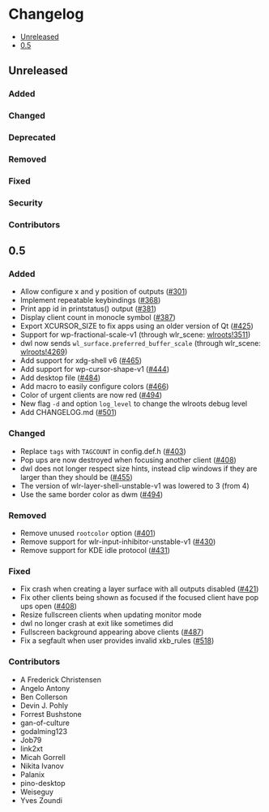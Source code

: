 # Changelog

* [Unreleased](#unreleased)
* [0.5](#0.5)


## Unreleased
### Added
### Changed
### Deprecated
### Removed
### Fixed
### Security
### Contributors


## 0.5

### Added

* Allow configure x and y position of outputs ([#301][301])
* Implement repeatable keybindings ([#368][368])
* Print app id in printstatus() output ([#381][381])
* Display client count in monocle symbol ([#387][387])
* Export XCURSOR_SIZE to fix apps using an older version of Qt ([#425][425])
* Support for wp-fractional-scale-v1 (through wlr_scene: [wlroots!3511][wlroots!3511])
* dwl now sends `wl_surface.preferred_buffer_scale` (through wlr_scene: [wlroots!4269][wlroots!4269])
* Add support for xdg-shell v6 ([#465][465])
* Add support for wp-cursor-shape-v1 ([#444][444])
* Add desktop file ([#484][484])
* Add macro to easily configure colors ([#466][466])
* Color of urgent clients are now red ([#494][494])
* New flag `-d` and option `log_level` to change the wlroots debug level
* Add CHANGELOG.md ([#501][501])

[301]: https://github.com/djpohly/dwl/pull/301
[368]: https://github.com/djpohly/dwl/pull/368
[381]: https://github.com/djpohly/dwl/pull/381
[387]: https://github.com/djpohly/dwl/issues/387
[425]: https://github.com/djpohly/dwl/pull/425
[wlroots!4269]: https://gitlab.freedesktop.org/wlroots/wlroots/-/merge_requests/4269
[wlroots!3511]: https://gitlab.freedesktop.org/wlroots/wlroots/-/merge_requests/3511
[465]: https://github.com/djpohly/dwl/pull/465
[444]: https://github.com/djpohly/dwl/pull/444
[484]: https://github.com/djpohly/dwl/pull/484
[466]: https://github.com/djpohly/dwl/issues/466
[494]: https://github.com/djpohly/dwl/pull/494
[501]: https://github.com/djpohly/dwl/pull/501


### Changed

* Replace `tags` with `TAGCOUNT` in config.def.h ([#403][403])
* Pop ups are now destroyed when focusing another client ([#408][408])
* dwl does not longer respect size hints, instead clip windows if they are
  larger than they should be ([#455][455])
* The version of wlr-layer-shell-unstable-v1 was lowered to 3 (from 4)
* Use the same border color as dwm ([#494][494])

[403]: https://github.com/djpohly/dwl/pull/403
[408]: https://github.com/djpohly/dwl/pull/409
[455]: https://github.com/djpohly/dwl/pull/455
[494]: https://github.com/djpohly/dwl/pull/494


### Removed

* Remove unused `rootcolor` option ([#401][401])
* Remove support for wlr-input-inhibitor-unstable-v1 ([#430][430])
* Remove support for KDE idle protocol ([#431][431])

[401]: https://github.com/djpohly/dwl/pull/401
[430]: https://github.com/djpohly/dwl/pull/430
[431]: https://github.com/djpohly/dwl/pull/431


### Fixed

* Fix crash when creating a layer surface with all outputs disabled
  ([#421][421])
* Fix other clients being shown as focused if the focused client have pop ups
  open ([#408][408])
* Resize fullscreen clients when updating monitor mode
* dwl no longer crash at exit like sometimes did
* Fullscreen background appearing above clients ([#487][487])
* Fix a segfault when user provides invalid xkb_rules ([#518][518])

[421]: https://github.com/djpohly/dwl/pull/421
[408]: https://github.com/djpohly/dwl/issues/408
[487]: https://github.com/djpohly/dwl/issues/487
[518]: https://github.com/djpohly/dwl/pull/518


### Contributors

* A Frederick Christensen
* Angelo Antony
* Ben Collerson
* Devin J. Pohly
* Forrest Bushstone
* gan-of-culture
* godalming123
* Job79
* link2xt
* Micah Gorrell
* Nikita Ivanov
* Palanix
* pino-desktop
* Weiseguy
* Yves Zoundi
